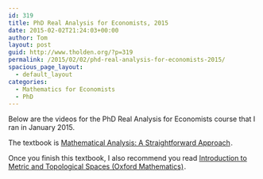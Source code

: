 ```yaml
---
id: 319
title: PhD Real Analysis for Economists, 2015
date: 2015-02-02T21:24:03+00:00
author: Tom
layout: post
guid: http://www.tholden.org/?p=319
permalink: /2015/02/02/phd-real-analysis-for-economists-2015/
spacious_page_layout:
  - default_layout
categories:
  - Mathematics for Economists
  - PhD
---
```

Below are the videos for the PhD Real Analysis for Economists course that I ran in January 2015.


  

  

  


The textbook is [Mathematical Analysis: A Straightforward Approach](http://www.amazon.co.uk/gp/product/0521288827/ref=as_li_tl?ie=UTF8&camp=1634&creative=19450&creativeASIN=0521288827&linkCode=as2&tag=tholdenorg-21&linkId=2CWWSGCFTXKORGT4)<img src="http://ir-uk.amazon-adsystem.com/e/ir?t=tholdenorg-21&#038;l=as2&#038;o=2&#038;a=0521288827" width="1" height="1" border="0" alt="" style="border:none !important; margin:0px !important;" />.

Once you finish this textbook, I also recommend you read [Introduction to Metric and Topological Spaces (Oxford Mathematics)](http://www.amazon.co.uk/gp/product/019956308X/ref=as_li_tl?ie=UTF8&camp=1634&creative=19450&creativeASIN=019956308X&linkCode=as2&tag=tholdenorg-21&linkId=AZDUFHAB6MS35JQ7)<img src="http://ir-uk.amazon-adsystem.com/e/ir?t=tholdenorg-21&#038;l=as2&#038;o=2&#038;a=019956308X" width="1" height="1" border="0" alt="" style="border:none !important; margin:0px !important;" />.